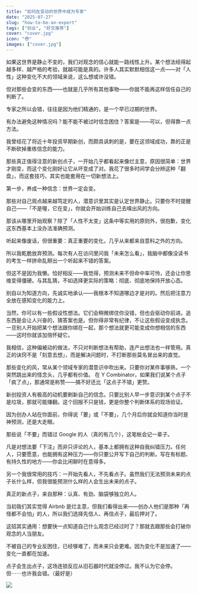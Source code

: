 ```yaml
---
title: "如何在变动的世界中成为专家"
date: "2025-07-27"
slug: "how-to-be-an-expert"
tags: ["创业", "好文推荐"]
cover: "cover.jpg"
icon: "😎"
images: ["cover.jpg"]
---
```

如果这世界是静止不变的，我们对观念的信心就能一路线性上升。某个想法经得起越多样、越严格的考验，就越可能是真的。许多人其实默默相信这一点——对「人性」这种变化不大的领域来说，这么想或许没错。



但对那些会变的东西——也就是几乎所有其他事物——你就不能再这样信任自己的判断了。



专家之所以会错，往往是因为他们精通的，是一个早已过期的世界。



有办法避免这种情况吗？能不能不被过时信念困住？答案是——可以，但得靠一点方法。



我曾经花了将近十年投资早期新创，而颇具讽刺的是，要在这领域成功，靠的正是不断砍掉重练信念的能力。



那些真正值得注意的新创点子，一开始几乎都看起来像烂主意，原因很简单：世界才刚变，而这个变化刚好让它从坏变成了对。我花了很多时间学会分辨这种「翻盘」，而这套技巧，其实也能套用在一切新想法上。



第一步，养成一种信念：世界一定会变。



那些对自己观点越来越笃定的人，潜意识里其实是认定世界静止。只要你不时提醒自己——「不是喔，它在变」，你就会开始训练自己去嗅出风的方向。



那该从哪里开始观察？除了「人性不太变」这条中等实用的原则外，很抱歉，变化这东西基本上没办法准确预测。



听起来像废话，但很重要：真正重要的变化，几乎从来都来自意料之外的方向。



所以我乾脆放弃预测。每次有人在访问里问我「未来怎么看」，我脑中都像没读书的考生一样拼命乱掰出一个听起来不错的答案。



但这不是因为我懒。恰好相反——我觉得，预测未来不但命中率可怜，还会让你思维变得僵硬。与其乱猜，不如选择更实际的策略：彻底、彻底地保持开放心态。



别自以为知道方向，先诚实地承认——我根本不知道哪边才是对的。然后把注意力全放在感知变化的能力上。



当然，你可以有一些假设性想法。它们会稍微绑住你没错，但也会驱动你前进。追东西是会让人兴奋的，猜答案也是。但你得非常有纪律，不让这些假设变成执念。
一旦别人开始把某个想法跟你绑在一起，那个想法就更可能变成你想相信的东西——这时你就该加倍怀疑它。



我相信，这种偏被动的做法，不只对判断想法有帮助，连产出想法也一样管用。真正的诀窍不是「刻意去想」，而是解决问题时，不打断那些莫名冒出来的直觉。



那些变化的风，常从某个领域专家的潜意识中吹出来。只要你对某件事够熟，一个突然跳出来的怪念头，几乎都有价值。
在 Y Combinator，如果我们说某个点子「疯了点」，那通常是称赞——搞不好还比「这点子不错」更赞。



新创投资人有极高的动机要刷新自己的信念。只要比别人早一步意识到某个点子不是垃圾，那就可能赚翻。这个回报不只是钱，更是你整个判断体系的现场验证。



因为创办人站在你面前，你得说「要」或「不要」，几个月后你就会知道你当时是神预测，还是大走眼。



那些说「不要」而错过 Google 的人（真的有几个），这笔帐会记一辈子。



凡是对想法要「下注」而非只评论的人，基本上都拥有这种自我纠错压力。任何人，只要愿意，也能拥有这种压力——你只要公开写下自己的判断。写在有标题、有持久性的地方——你会比闲聊时在意得多。



另一个我很常用的技巧：一开始先看人，不先看点子。虽然我们无法预测未来的点子长什么样，但我很能预测什么样的人会生出未来的点子。



真正的新点子，来自那种：认真、有劲、脑袋够独立的人。



当初我们其实觉得 Airbnb 是烂主意，但我们看得出来——创办人他们是那种「再怪都不会怕」的人，所以我们选择先信人、再信点子，最后押对了。



这招其实通用：想要快一点知道自己什么观念已经过时了？那就去跟那些会打破你观念的人当朋友。



不被自己的专业反困住，已经够难了，而未来只会更难。因为变化不是加速了——变化一直都在加速。



点子会生出点子，这场连锁反应从旧石器时代就没停过。我不认为它会停。
但⋯⋯也许我会错。（最好是）




![](https://prod-files-secure.s3.us-west-2.amazonaws.com/112d0858-5090-4d34-a606-b75eb8d65fd2/46476355-9cf3-4e99-9b7a-3531bc426380/1000202064.png?X-Amz-Algorithm=AWS4-HMAC-SHA256&X-Amz-Content-Sha256=UNSIGNED-PAYLOAD&X-Amz-Credential=ASIAZI2LB466SKR3JTFW%2F20250805%2Fus-west-2%2Fs3%2Faws4_request&X-Amz-Date=20250805T205210Z&X-Amz-Expires=3600&X-Amz-Security-Token=IQoJb3JpZ2luX2VjECwaCXVzLXdlc3QtMiJHMEUCIHM5%2FXh85hsPyh70f2vgk2KIj3PofAik%2Be1L3EdstyVOAiEApwesFCqc%2BwMWsAqYoqTZrUU0sATE3SGQojtAfPiTWh8q%2FwMIZRAAGgw2Mzc0MjMxODM4MDUiDGASNt1%2Bj5RNr%2FqkJircAyF7sdr63QVVAymNesj7POje9yH%2BIxBt7o9fOGapKrChuJBSvHRR2oYBv%2F4Kh4iRnI6L90PFx8dABf4us2bljgr5Yt1689bRwYs1xgf%2B0AIQ23NJhUZc4Ba%2F%2BgGtDDt%2FA6DfStcWMtsfJ2ESTdzgoWS91VJqdrgxzj%2BZV6GFnOxrAHfAuAB0fP4urzpSTYTz%2FywX3JbDAaxwU7QcJXaFJH2BZsqbFBYIzLwrFZMZYMSb79U7%2B4xbnpvjvwnwIEH%2BpUPQSvKkMfItGGXwen6ihB5BNzuLO%2B2epMbjsmBm75fVow5mmIEQ4P3Vib1VFloE4s%2BgtXubTaXDTF68KpVRIvb9XdHIbLh3QthOBwwglXQJs73yLoTwx6qpq%2BFrM%2BkKdvCu5Y507Ki62kBcj4%2FihcwtlAI0zwx%2BMkrUY%2BASIZGN8kFxHb7EoaqbJyaj6q%2BnTImM%2BsQOITlupTxzazpzjKp8O316TBwppulvGbCSuIU3hvOKZ%2F6a5oIbBh3fkXlnlOvkLUNET%2BvZir3nee2CktlJ9HU6HL7BROUjWn8%2FGAwoXbGQgx%2FPtilVQZgmI3izOemL8AMvdvqS9ccBB7ag7%2BUryFr3aP7tqCRjx0QwSy5k5EPHrKx4zXLmv%2BvPMILHycQGOqUBewnWN5kphh8urt5rHyQ4JxrDL8JjFp51ULrMBJutUTiOd3HgKY%2FzY8k%2FtC0aNqk3mdFAOBQEm0PhTxAcpa8W%2BNU3B5RIdaoLcqyzBI0Z3vt6OO%2FbCNj7hOYcmZSJUdWYhe%2BeRKsISkEgBT%2B6WrxtWG7dSuaiVmGxY3O9waQAvGAC12WZERHVVPt57sCccHzXIWsR5xYxCy0wDrwLuPq81CJUZNSa&X-Amz-Signature=29d700cbf702ac77069e62299475ac449d82cb8066c6777b067382fdd4a0b0e1&X-Amz-SignedHeaders=host&x-amz-checksum-mode=ENABLED&x-id=GetObject)

